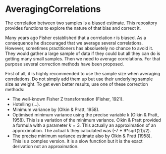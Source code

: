 # AveragingCorrelations

The correlation between two samples is a biased estimate. This repository provides functions to explore the nature of that bias and correct it.

Many years ago Fisher established that a correlation r is biased. As a consequence he discouraged that we average several correlations. However, sometimes practitioners has absoluetely no chance to avoid it. They would gather a large sample of data if they could but all they can do is getting many small samples. Then we need to average correlations. For that purpose several correction methods have been proposed.

First of all, it is highly recommended to use the sample size when averaging correlations. Do not simply add them up but use their underlying sample size as weight. To get even better results, use one of these correction methods:

* The well-known Fisher Z transformation (Fisher, 1921).
* Hotelling (...).
* Minimum variance by (Olkin & Pratt, 1958).
* Optimised minimum variance using the precise variable k (Olkin & Pratt, 1958). This is a variation of the minimum variance. Olkin & Pratt provided a formula with a parameter $k = 3$. This actually an approximation of an approximation. The actual k they calculated was (-7 + 9*sqrt(2))/2).
* The precise minimum variance estimate also by Olkin & Pratt (1958). This is a complex version. It is a slow function but it is the exact derivation not an approximation.

